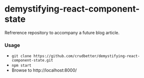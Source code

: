 demystifying-react-component-state
===============================

Refrerence repository to accompany a future blog article.

### Usage

- `git clone https://github.com/crudbetter/demystifying-react-component-state.git`
- `npm start`
- Browse to http://localhost:8000/
